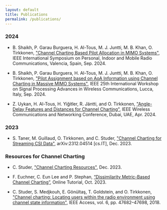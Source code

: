 ```yaml
---
layout: default
title: Publications
permalink: /publications/
---
```


### 2024

- B. Shaikh, P. Garau Burguera, H. Al-Tous, M. J. Juntti, M. B. Khan, O. Tirkkonen, ["Channel Charting Based Pilot Allocation in MIMO Systems"](https://acris.aalto.fi/ws/portalfiles/portal/148522223/2024169497.pdf), IEEE International Symposium on Personal, Indoor and Mobile Radio Communications, Valencia, Spain, Sep. 2024.

- B. Shaikh, P. Garau Burguera, H. Al-Tous, M. J. Juntti, M. B. Khan, O. Tirkkonen, ["Pilot Assignment based on AoA Information using Channel Charting in Massive MIMO Systems"](https://acris.aalto.fi/ws/portalfiles/portal/153405089/2024206360-1.pdf), IEEE 25th International Workshop on Signal Processing Advances in Wireless Communications, Lucca, Italy, Sep. 2024.

- Z. Uykan, H. Al-Tous, H. Yiğitler, R. Jäntti, and O. Tirkkonen, ["Angle-Delay Features and Distances for Channel Charting"](https://acris.aalto.fi/ws/portalfiles/portal/157045308/CC_WCNC2024.pdf), IEEE Wireless Communications and Networking Conference, Dubai, UAE, Apr. 2024.

### 2023
- S. Taner, M. Guillaud, O. Tirkkonen, and C. Studer, ["Channel Charting for Streaming CSI Data"](https://arxiv.org/abs/2312.04514), arXiv:2312.04514 [cs.IT], Dec. 2023.

### Resources for Channel Charting
- C. Studer, ["Channel Charting Resources"](https://channelcharting.github.io), Dec. 2023.

- F. Euchner, C. Eun Lee and P. Stephan, [“Dissimilarity Metric-Based Channel Charting”](https://dichasus.inue.uni-stuttgart.de/tutorials/tutorial/dissimilarity-metric-channelcharting/), Online Tutorial, Oct. 2023.

- C. Studer, S. Medjkouh, E. Gönültaş, T. Goldstein, and O. Tirkkonen, ["Channel charting: Locating users within the radio environment using channel state information"](https://ieeexplore.ieee.org/abstract/document/8444621), IEEE Access, vol. 6, pp. 47682–47698, 2018.
